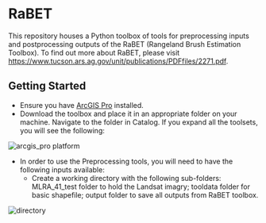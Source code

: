 # RaBET

This repository houses a Python toolbox of tools for preprocessing inputs and postprocessing outputs of the RaBET (Rangeland Brush Estimation Toolbox). To find out more about RaBET, please visit https://www.tucson.ars.ag.gov/unit/publications/PDFfiles/2271.pdf.

## Getting Started
* Ensure you have [ArcGIS Pro](https://pro.arcgis.com/en/pro-app/latest/get-started/get-started.htm) installed.
* Download the toolbox and place it in an appropriate folder on your machine. Navigate to the folder in Catalog. If you expand all the toolsets, you will see the following:

![arcgis_pro platform](https://user-images.githubusercontent.com/35977606/207509333-7bfd379b-7af8-44ca-b301-d0e3683cfc78.JPG)

* In order to use the Preprocessing tools, you will need to have the following inputs available:
  * Create a working directory with the following sub-folders: MLRA_41_test folder to hold the Landsat imagry; tooldata folder for basic shapefile; output folder to save all outputs from RaBET toolbox. 

![directory](https://user-images.githubusercontent.com/35977606/207510454-6667e467-a27a-4bb4-a903-6b8e3debd09a.JPG)
